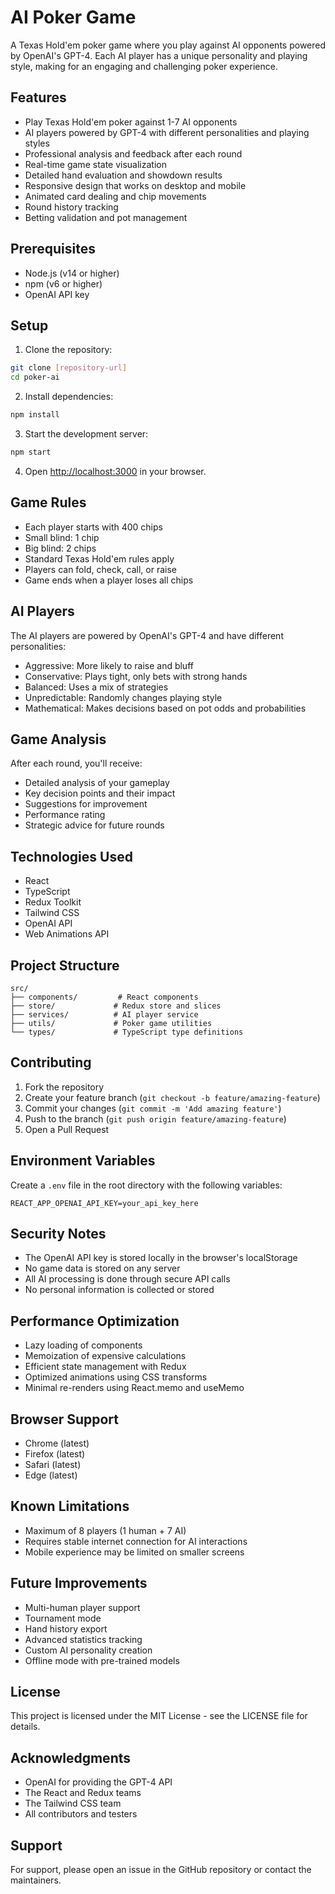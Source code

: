 # AI Poker Game

A Texas Hold'em poker game where you play against AI opponents powered by OpenAI's GPT-4. Each AI player has a unique personality and playing style, making for an engaging and challenging poker experience.

## Features

- Play Texas Hold'em poker against 1-7 AI opponents
- AI players powered by GPT-4 with different personalities and playing styles
- Professional analysis and feedback after each round
- Real-time game state visualization
- Detailed hand evaluation and showdown results
- Responsive design that works on desktop and mobile
- Animated card dealing and chip movements
- Round history tracking
- Betting validation and pot management

## Prerequisites

- Node.js (v14 or higher)
- npm (v6 or higher)
- OpenAI API key

## Setup

1. Clone the repository:
```bash
git clone [repository-url]
cd poker-ai
```

2. Install dependencies:
```bash
npm install
```

3. Start the development server:
```bash
npm start
```

4. Open [http://localhost:3000](http://localhost:3000) in your browser.

## Game Rules

- Each player starts with 400 chips
- Small blind: 1 chip
- Big blind: 2 chips
- Standard Texas Hold'em rules apply
- Players can fold, check, call, or raise
- Game ends when a player loses all chips

## AI Players

The AI players are powered by OpenAI's GPT-4 and have different personalities:
- Aggressive: More likely to raise and bluff
- Conservative: Plays tight, only bets with strong hands
- Balanced: Uses a mix of strategies
- Unpredictable: Randomly changes playing style
- Mathematical: Makes decisions based on pot odds and probabilities

## Game Analysis

After each round, you'll receive:
- Detailed analysis of your gameplay
- Key decision points and their impact
- Suggestions for improvement
- Performance rating
- Strategic advice for future rounds

## Technologies Used

- React
- TypeScript
- Redux Toolkit
- Tailwind CSS
- OpenAI API
- Web Animations API

## Project Structure

```
src/
├── components/         # React components
├── store/             # Redux store and slices
├── services/          # AI player service
├── utils/             # Poker game utilities
└── types/             # TypeScript type definitions
```

## Contributing

1. Fork the repository
2. Create your feature branch (`git checkout -b feature/amazing-feature`)
3. Commit your changes (`git commit -m 'Add amazing feature'`)
4. Push to the branch (`git push origin feature/amazing-feature`)
5. Open a Pull Request

## Environment Variables

Create a `.env` file in the root directory with the following variables:

```
REACT_APP_OPENAI_API_KEY=your_api_key_here
```

## Security Notes

- The OpenAI API key is stored locally in the browser's localStorage
- No game data is stored on any server
- All AI processing is done through secure API calls
- No personal information is collected or stored

## Performance Optimization

- Lazy loading of components
- Memoization of expensive calculations
- Efficient state management with Redux
- Optimized animations using CSS transforms
- Minimal re-renders using React.memo and useMemo

## Browser Support

- Chrome (latest)
- Firefox (latest)
- Safari (latest)
- Edge (latest)

## Known Limitations

- Maximum of 8 players (1 human + 7 AI)
- Requires stable internet connection for AI interactions
- Mobile experience may be limited on smaller screens

## Future Improvements

- Multi-human player support
- Tournament mode
- Hand history export
- Advanced statistics tracking
- Custom AI personality creation
- Offline mode with pre-trained models

## License

This project is licensed under the MIT License - see the LICENSE file for details.

## Acknowledgments

- OpenAI for providing the GPT-4 API
- The React and Redux teams
- The Tailwind CSS team
- All contributors and testers

## Support

For support, please open an issue in the GitHub repository or contact the maintainers.
